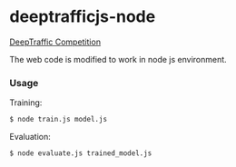 # deeptrafficjs-node
[DeepTraffic Competition](http://selfdrivingcars.mit.edu/deeptrafficjs/) 

The web code is modified to work in node js environment.

### Usage
Training:
```sh
$ node train.js model.js
```


Evaluation:
```sh
$ node evaluate.js trained_model.js
```

